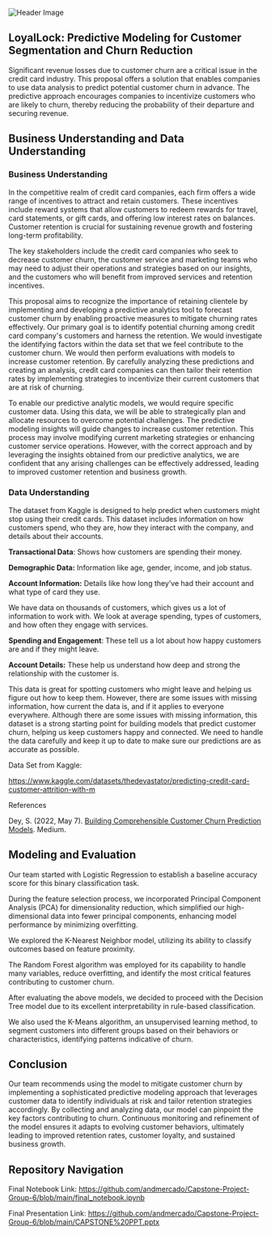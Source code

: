 ![Header Image](https://github.com/andmercado/Capstone-Project-Group-6/assets/159932014/7409f5bc-d706-4524-a64a-4eab1d0351f0)

## LoyalLock: Predictive Modeling for Customer Segmentation and Churn Reduction

Significant revenue losses due to customer churn are a critical issue in the credit card industry. This proposal offers a solution that enables companies to use data analysis to predict potential customer churn in advance. The predictive approach encourages companies to incentivize customers who are likely to churn, thereby reducing the probability of their departure and securing revenue. 

## Business Understanding and Data Understanding

### Business Understanding

In the competitive realm of credit card companies, each firm offers a wide range of incentives to attract and retain customers. These incentives include reward systems that allow customers to redeem rewards for travel, card statements, or gift cards, and offering low interest rates on balances. Customer retention is crucial for sustaining revenue growth and fostering long-term profitability.

The key stakeholders include the credit card companies who seek to decrease customer churn, the customer service and marketing teams who may need to adjust their operations and strategies based on our insights, and the customers who will benefit from improved services and retention incentives.

This proposal aims to recognize the importance of retaining clientele by implementing and developing a predictive analytics tool to forecast customer churn by enabling proactive measures to mitigate churning rates effectively. Our primary goal is to identify potential churning among credit card company's customers and harness the retention. We would investigate the identifying factors within the data set that we feel contribute to the customer churn. We would then perform evaluations with models to increase customer retention. By carefully analyzing these predictions and creating an analysis, credit card companies can then tailor their retention rates by implementing strategies to incentivize their current customers that are at risk of churning.

To enable our predictive analytic models, we would require specific customer data. Using this data, we will be able to strategically plan and allocate resources to overcome potential challenges. The predictive modeling insights will guide changes to increase customer retention. This process may involve modifying current marketing strategies or enhancing customer service operations. However, with the correct approach and by leveraging the insights obtained from our predictive analytics, we are confident that any arising challenges can be effectively addressed, leading to improved customer retention and business growth.

### Data Understanding

The dataset from Kaggle is designed to help predict when customers might stop using their credit cards. This dataset includes information on how customers spend, who they are, how they interact with the company, and details about their accounts. 

**Transactional Data**: Shows how customers are spending their money.

**Demographic Data:** Information like age, gender, income, and job status.

**Account Information:** Details like how long they’ve had their account and what type of card they use.

We have data on thousands of customers, which gives us a lot of information to work with. We look at average spending, types of customers, and how often they engage with services.

**Spending and Engagement**: These tell us a lot about how happy customers are and if they might leave.

**Account Details:** These help us understand how deep and strong the relationship with the customer is.


This data is great for spotting customers who might leave and helping us figure out how to keep them. However, there are some issues with missing information, how current the data is, and if it applies to everyone everywhere. Although there are some issues with missing information, this dataset is a strong starting point for building models that predict customer churn, helping us keep customers happy and connected. We need to handle the data carefully and keep it up to date to make sure our predictions are as accurate as possible.

Data Set from Kaggle: 

https://www.kaggle.com/datasets/thedevastator/predicting-credit-card-customer-attrition-with-m

References

Dey, S. (2022, May 7). [Building Comprehensible Customer Churn Prediction Models](https://medium.com/swlh/building-comprehensible-customer-churn-prediction-models-ca61ecce529d). Medium.


## Modeling and Evaluation

Our team started with Logistic Regression to establish a baseline accuracy score for this binary classification task.

During the feature selection process, we incorporated Principal Component Analysis (PCA) for dimensionality reduction, which simplified our high-dimensional data into fewer principal components, enhancing model performance by minimizing overfitting.

We explored the K-Nearest Neighbor model, utilizing its ability to classify outcomes based on feature proximity.

The Random Forest algorithm was employed for its capability to handle many variables, reduce overfitting, and identify the most critical features contributing to customer churn.

After evaluating the above models, we decided to proceed with the Decision Tree model due to its excellent interpretability in rule-based classification.

We also used the K-Means algorithm, an unsupervised learning method, to segment customers into different groups based on their behaviors or characteristics, identifying patterns indicative of churn.


## Conclusion

Our team recommends using the model to mitigate customer churn by implementing a sophisticated predictive modeling approach that leverages customer data to identify individuals at risk and tailor retention strategies accordingly. By collecting and analyzing data, our model can pinpoint the key factors contributing to churn. Continuous monitoring and refinement of the model ensures it adapts to evolving customer behaviors, ultimately leading to improved retention rates, customer loyalty, and sustained business growth.


## Repository Navigation
Final Notebook Link: https://github.com/andmercado/Capstone-Project-Group-6/blob/main/final_notebook.ipynb

Final Presentation Link: https://github.com/andmercado/Capstone-Project-Group-6/blob/main/CAPSTONE%20PPT.pptx
